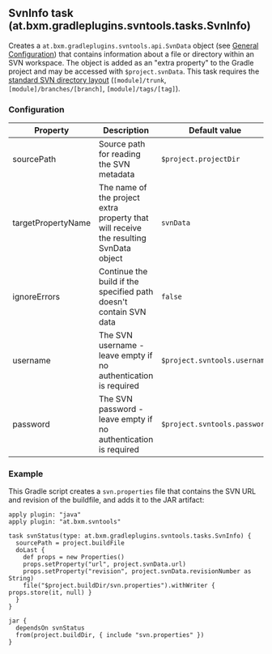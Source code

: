 ## SvnInfo task (at.bxm.gradleplugins.svntools.tasks.SvnInfo)

Creates a `at.bxm.gradleplugins.svntools.api.SvnData` object (see [General Configuration](GeneralConfig.md)) that contains information about a file or directory
within an SVN workspace.
The object is added as an "extra property" to the Gradle project and may be accessed with `$project.svnData`.
This task requires the [standard SVN directory layout](http://svnbook.red-bean.com/en/1.7/svn.branchmerge.maint.html#svn.branchmerge.maint.layout) (`[module]/trunk`, `[module]/branches/[branch]`, `[module]/tags/[tag]`).

### Configuration

Property           | Description | Default value
------------------ | ----------- | -------------
sourcePath         | Source path for reading the SVN metadata | `$project.projectDir`
targetPropertyName | The name of the project extra property that will receive the resulting SvnData object | `svnData`
ignoreErrors       | Continue the build if the specified path doesn't contain SVN data | `false`
username           | The SVN username - leave empty if no authentication is required | `$project.svntools.username`
password           | The SVN password - leave empty if no authentication is required | `$project.svntools.password`

### Example

This Gradle script creates a `svn.properties` file that contains the SVN URL and revision of the buildfile, and adds it to the JAR artifact:

    apply plugin: "java"
    apply plugin: "at.bxm.svntools"

    task svnStatus(type: at.bxm.gradleplugins.svntools.tasks.SvnInfo) {
      sourcePath = project.buildFile
      doLast {
        def props = new Properties()
        props.setProperty("url", project.svnData.url)
        props.setProperty("revision", project.svnData.revisionNumber as String)
        file("$project.buildDir/svn.properties").withWriter { props.store(it, null) }
      }
    }

    jar {
      dependsOn svnStatus
      from(project.buildDir, { include "svn.properties" })
    }
